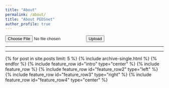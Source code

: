 ```yaml
---
title: "About"
permalink: /about/
title: "About PEDSnet"
author_profile: true
---
```

<script type="text/javascript">
    function Upload() {
        var fileUpload = document.getElementById("fileUpload");
        var regex = /^([a-zA-Z0-9\s_\\.\-:])+(.csv|.txt)$/;
        if (regex.test(fileUpload.value.toLowerCase())) {
            if (typeof (FileReader) != "undefined") {
                var reader = new FileReader();
                reader.onload = function (e) {
                    var table = document.createElement("table");
                    var rows = e.target.result.split("\n");
                    for (var i = 0; i < rows.length; i++) {
                        var cells = rows[i].split(",");
                        if (cells.length > 1) {
                            var row = table.insertRow(-1);
                            for (var j = 0; j < cells.length; j++) {
                                var cell = row.insertCell(-1);
                                cell.innerHTML = cells[j];
                            }
                        }
                    }
                    var dvCSV = document.getElementById("dvCSV");
                    dvCSV.innerHTML = "";
                    dvCSV.appendChild(table);
                }
                reader.readAsText(fileUpload.files[0]);
            } else {
                alert("This browser does not support HTML5.");
            }
        } else {
            alert("Please upload a valid CSV file.");
        }
    }
</script>
<input type="file" id="fileUpload" />
<input type="button" id="upload" value="Upload" onclick="Upload()" />
<hr />
<div id="dvCSV">
</div>


<!-- <div id="map-canvas" style="width:100%; height:650px"></div>

<script src="https://maps.googleapis.com/maps/api/js?v=3.exp"></script>

<script>
	var markers = {{ site.data.locations | jsonify }};

	function initializeMap() {
		var bounds = new google.maps.LatLngBounds(),
			mapOptions = {
				mapTypeId: 'roadmap',
				styles: [{"featureType":"water","elementType":"geometry","stylers":[{"visibility":"on"},{"color":"#aee2e0"}]},{"featureType":"landscape","elementType":"geometry.fill","stylers":[{"color":"#abce83"}]},{"featureType":"poi","elementType":"geometry.fill","stylers":[{"color":"#769E72"}]},{"featureType":"poi","elementType":"labels.text.fill","stylers":[{"color":"#7B8758"}]},{"featureType":"poi","elementType":"labels.text.stroke","stylers":[{"color":"#EBF4A4"}]},{"featureType":"poi.park","elementType":"geometry","stylers":[{"visibility":"simplified"},{"color":"#8dab68"}]},{"featureType":"road","elementType":"geometry.fill","stylers":[{"visibility":"simplified"}]},{"featureType":"road","elementType":"labels.text.fill","stylers":[{"color":"#5B5B3F"}]},{"featureType":"road","elementType":"labels.text.stroke","stylers":[{"color":"#ABCE83"}]},{"featureType":"road","elementType":"labels.icon","stylers":[{"visibility":"off"}]},{"featureType":"road.local","elementType":"geometry","stylers":[{"color":"#A4C67D"}]},{"featureType":"road.arterial","elementType":"geometry","stylers":[{"color":"#9BBF72"}]},{"featureType":"road.highway","elementType":"geometry","stylers":[{"color":"#EBF4A4"}]},{"featureType":"transit","stylers":[{"visibility":"off"}]},{"featureType":"administrative","elementType":"geometry.stroke","stylers":[{"visibility":"on"},{"color":"#87ae79"}]},{"featureType":"administrative","elementType":"geometry.fill","stylers":[{"color":"#7f2200"},{"visibility":"off"}]},{"featureType":"administrative","elementType":"labels.text.stroke","stylers":[{"color":"#ffffff"},{"visibility":"on"},{"weight":4.1}]},{"featureType":"administrative","elementType":"labels.text.fill","stylers":[{"color":"#495421"}]},{"featureType":"administrative.neighborhood","elementType":"labels","stylers":[{"visibility":"off"}]}]
			};

		// Display a map on the page
		var map = new google.maps.Map(document.getElementById("map-canvas"), mapOptions);
		map.setTilt(45);

		for (var i = 0; i < markers.length; i++ ) {
			var position = new google.maps.LatLng(markers[i].latitude, markers[i].longitude);
			bounds.extend(position);
			marker = new google.maps.Marker({
				position: position,
				map: map,
				title: markers[i].title
			});

			// Automatically center the map fitting all markers on the screen
			map.fitBounds(bounds);
		}

		// Override our map zoom level once our fitBounds function runs (Make sure it only runs once)
		var boundsListener = google.maps.event.addListener((map), 'bounds_changed', function(event) {
			this.setZoom(5);
			google.maps.event.removeListener(boundsListener);
		});
	}

	google.maps.event.addDomListener(window, 'load', initializeMap);
</script> -->

--- 

{% for post in site.posts limit: 5 %} {% include archive-single.html %} {% endfor %} {% include feature_row id="intro" type="center" %} {% include feature_row %} {% include feature_row id="feature_row2" type="left" %} {% include feature_row id="feature_row3" type="right" %} {% include feature_row id="feature_row4" type="center" %}